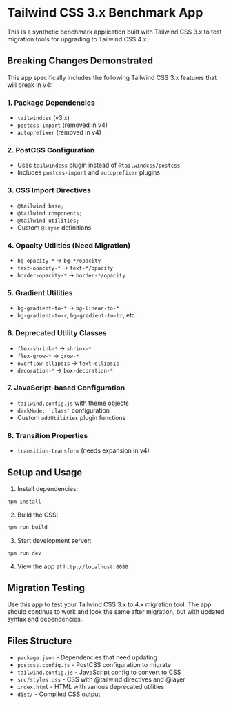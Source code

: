 # Tailwind CSS 3.x Benchmark App

This is a synthetic benchmark application built with Tailwind CSS 3.x to test migration tools for upgrading to Tailwind CSS 4.x.

## Breaking Changes Demonstrated

This app specifically includes the following Tailwind CSS 3.x features that will break in v4:

### 1. Package Dependencies
- `tailwindcss` (v3.x)
- `postcss-import` (removed in v4)
- `autoprefixer` (removed in v4)

### 2. PostCSS Configuration
- Uses `tailwindcss` plugin instead of `@tailwindcss/postcss`
- Includes `postcss-import` and `autoprefixer` plugins

### 3. CSS Import Directives
- `@tailwind base;`
- `@tailwind components;`
- `@tailwind utilities;`
- Custom `@layer` definitions

### 4. Opacity Utilities (Need Migration)
- `bg-opacity-*` → `bg-*/opacity`
- `text-opacity-*` → `text-*/opacity`
- `border-opacity-*` → `border-*/opacity`

### 5. Gradient Utilities
- `bg-gradient-to-*` → `bg-linear-to-*`
- `bg-gradient-to-r`, `bg-gradient-to-br`, etc.

### 6. Deprecated Utility Classes
- `flex-shrink-*` → `shrink-*`
- `flex-grow-*` → `grow-*`
- `overflow-ellipsis` → `text-ellipsis`
- `decoration-*` → `box-decoration-*`

### 7. JavaScript-based Configuration
- `tailwind.config.js` with theme objects
- `darkMode: 'class'` configuration
- Custom `addUtilities` plugin functions

### 8. Transition Properties
- `transition-transform` (needs expansion in v4)

## Setup and Usage

1. Install dependencies:
```bash
npm install
```

2. Build the CSS:
```bash
npm run build
```

3. Start development server:
```bash
npm run dev
```

4. View the app at `http://localhost:8080`

## Migration Testing

Use this app to test your Tailwind CSS 3.x to 4.x migration tool. The app should continue to work and look the same after migration, but with updated syntax and dependencies.

## Files Structure

- `package.json` - Dependencies that need updating
- `postcss.config.js` - PostCSS configuration to migrate
- `tailwind.config.js` - JavaScript config to convert to CSS
- `src/styles.css` - CSS with @tailwind directives and @layer
- `index.html` - HTML with various deprecated utilities
- `dist/` - Compiled CSS output